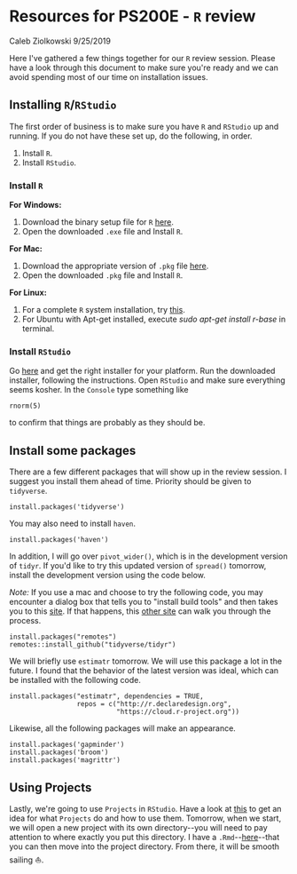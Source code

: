 # Resources for PS200E - `R` review

Caleb Ziolkowski
9/25/2019

Here I've gathered a few things together for our `R` review session. Please have a look through this document to make sure you're ready and we can avoid spending most of our time on installation issues. 

## Installing `R`/`RStudio`

The first order of business is to make sure you have `R` and `RStudio` up and running. If you do not have these set up, do the following, in order.
1. Install `R`.
2. Install `RStudio`.

### Install `R`

**For Windows:** 
1. Download the binary setup file for `R` [here](https://cran.r-project.org/bin/windows/base/).
2. Open the downloaded `.exe` file and Install `R`.

**For Mac:** 
1. Download the appropriate version of `.pkg` file [here](https://cran.r-project.org/bin/macosx/).
2. Open the downloaded `.pkg` file and Install `R`.

**For Linux:**
1. For a complete `R` system installation, try [this](https://cran.r-project.org/bin/linux/ubuntu/README).
2. For Ubuntu with Apt-get installed, execute _sudo apt-get install r-base_ in terminal.

### Install `RStudio`

Go [here](https://rstudio.com/products/rstudio/download/) and get the right installer for your platform. Run the downloaded installer, following the instructions. Open `RStudio` and make sure everything seems kosher. In the `Console` type something like 

```
rnorm(5)
```

to confirm that things are probably as they should be. 

## Install some packages

There are a few different packages that will show up in the review session. I suggest you install them ahead of time. Priority should be given to `tidyverse`.

```
install.packages('tidyverse')
```

You may also need to install `haven`. 

```
install.packages('haven')
```

In addition, I will go over `pivot_wider()`, which is in the development version of `tidyr`. If you'd like to try this updated version of `spread()` tomorrow, install the development version using the code below. 

*Note:* If you use a mac and choose to try the following code, you may encounter a dialog box that tells you to "install build tools" and then takes you to this [site](https://www.cnet.com/how-to/install-command-line-developer-tools-in-os-x/). If that happens, this [other site](http://osxdaily.com/2014/02/12/install-command-line-tools-mac-os-x/) can walk you through the process.

```
install.packages("remotes")
remotes::install_github("tidyverse/tidyr") 
```

We will briefly use `estimatr` tomorrow. We will use this package a lot in the future. I found that the behavior of the latest version was ideal, which can be installed with the following code. 

```
install.packages("estimatr", dependencies = TRUE,
                 repos = c("http://r.declaredesign.org", 
                           "https://cloud.r-project.org"))
```

Likewise, all the following packages will make an appearance.

```
install.packages('gapminder')
install.packages('broom')
install.packages('magrittr')
```
## Using Projects

Lastly, we're going to use `Projects` in `RStudio`. Have a look at [this](https://r4ds.had.co.nz/workflow-projects.html) to get an idea for what `Projects` do and how to use them. Tomorrow, when we start, we will open a new project with its own directory--you will need to pay attention to where exactly you put this directory. I have a `.Rmd`--[here](https://raw.githubusercontent.com/cziolk01/ps200e/master/r_review_200e.Rmd)--that you can then move into the project directory. From there, it will be smooth sailing :sailboat:.
